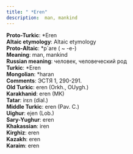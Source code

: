 ```yaml
---
title: " *Eren"
description:  man, mankind
---
```


<strong>Proto-Turkic</strong>:  *Eren<br>
<strong>Altaic etymology</strong>:  Altaic etymology<br>
<strong> Proto-Altaic</strong>:  *p`are ( ~ -e-)<br>
<strong>Meaning</strong>:  man, mankind<br>
<strong>Russian meaning</strong>:  человек, человеческий род<br>
<strong>Turkic</strong>:  *Eren<br>
<strong>Mongolian</strong>:  *haran<br>
<strong>Comments</strong>:  ЭСТЯ 1, 290-291.<br>
<strong>Old Turkic</strong>:  eren (Orkh., OUygh.)<br>
<strong>Karakhanid</strong>:  eren (MK)<br>
<strong>Tatar</strong>:  irɛn (dial.)<br>
<strong>Middle Turkic</strong>:  eren (Pav. C.)<br>
<strong>Uighur</strong>:  ejen (Lob.)<br>
<strong>Sary-Yughur</strong>:  eren<br>
<strong>Khakassian</strong>:  iren<br>
<strong>Kirghiz</strong>:  eren<br>
<strong>Kazakh</strong>:  eren<br>
<strong>Karaim</strong>:  eren<br>


